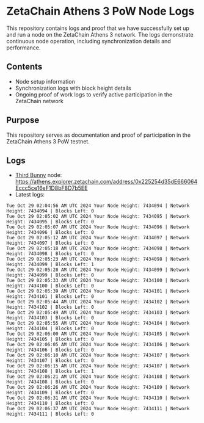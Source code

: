 # ZetaChain Athens 3 PoW Node Logs
This repository contains logs and proof that we have successfully set up and run a node on the ZetaChain Athens 3 network. The logs demonstrate continuous node operation, including synchronization details and performance.

## Contents
- Node setup information
- Synchronization logs with block height details
- Ongoing proof of work logs to verify active participation in the ZetaChain network

## Purpose
This repository serves as documentation and proof of participation in the ZetaChain Athens 3 PoW testnet.

## Logs

- [Third Bunny](https://thirdbunny.xyz/) node: https://athens.explorer.zetachain.com/address/0x225254d35dE666064Eccc5ce16eF1D8bF8D7b5EE
- Latest logs:
```
Tue Oct 29 02:04:56 AM UTC 2024 Your Node Height: 7434094 | Network Height: 7434094 | Blocks Left: 0
Tue Oct 29 02:05:02 AM UTC 2024 Your Node Height: 7434095 | Network Height: 7434095 | Blocks Left: 0
Tue Oct 29 02:05:07 AM UTC 2024 Your Node Height: 7434096 | Network Height: 7434096 | Blocks Left: 0
Tue Oct 29 02:05:12 AM UTC 2024 Your Node Height: 7434097 | Network Height: 7434097 | Blocks Left: 0
Tue Oct 29 02:05:18 AM UTC 2024 Your Node Height: 7434098 | Network Height: 7434098 | Blocks Left: 0
Tue Oct 29 02:05:23 AM UTC 2024 Your Node Height: 7434098 | Network Height: 7434099 | Blocks Left: 1
Tue Oct 29 02:05:28 AM UTC 2024 Your Node Height: 7434099 | Network Height: 7434099 | Blocks Left: 0
Tue Oct 29 02:05:33 AM UTC 2024 Your Node Height: 7434100 | Network Height: 7434100 | Blocks Left: 0
Tue Oct 29 02:05:39 AM UTC 2024 Your Node Height: 7434101 | Network Height: 7434101 | Blocks Left: 0
Tue Oct 29 02:05:44 AM UTC 2024 Your Node Height: 7434102 | Network Height: 7434102 | Blocks Left: 0
Tue Oct 29 02:05:49 AM UTC 2024 Your Node Height: 7434103 | Network Height: 7434103 | Blocks Left: 0
Tue Oct 29 02:05:55 AM UTC 2024 Your Node Height: 7434104 | Network Height: 7434104 | Blocks Left: 0
Tue Oct 29 02:06:00 AM UTC 2024 Your Node Height: 7434105 | Network Height: 7434105 | Blocks Left: 0
Tue Oct 29 02:06:05 AM UTC 2024 Your Node Height: 7434106 | Network Height: 7434106 | Blocks Left: 0
Tue Oct 29 02:06:10 AM UTC 2024 Your Node Height: 7434107 | Network Height: 7434107 | Blocks Left: 0
Tue Oct 29 02:06:15 AM UTC 2024 Your Node Height: 7434107 | Network Height: 7434108 | Blocks Left: 1
Tue Oct 29 02:06:21 AM UTC 2024 Your Node Height: 7434108 | Network Height: 7434108 | Blocks Left: 0
Tue Oct 29 02:06:26 AM UTC 2024 Your Node Height: 7434109 | Network Height: 7434109 | Blocks Left: 0
Tue Oct 29 02:06:31 AM UTC 2024 Your Node Height: 7434110 | Network Height: 7434110 | Blocks Left: 0
Tue Oct 29 02:06:37 AM UTC 2024 Your Node Height: 7434111 | Network Height: 7434111 | Blocks Left: 0
```
